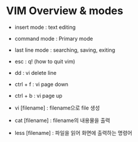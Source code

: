 # VIM Overview & modes

- insert mode : text editing
- command mode : Primary mode
- last line mode : searching, saving, exiting

- esc : q! (how to quit vim)
- dd : vi delete line
- ctrl + f : vi page down
- ctrl + b : vi page up
- vi [filename] : filename으로 file 생성
- cat [filename] : filename의 내용물을 출력
- less [filename] : 파일을 읽어 화면에 출력하는 명령어

